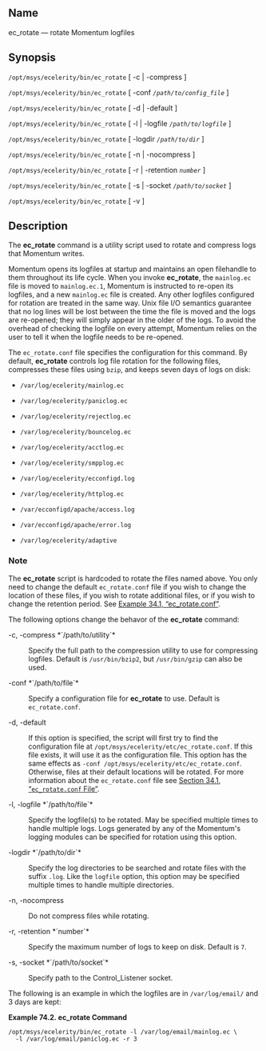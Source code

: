 <a name="executable.ec_rotate"></a>
## Name

ec_rotate — rotate Momentum logfiles

## Synopsis

`/opt/msys/ecelerity/bin/ec_rotate` [ -c | -compress ]

`/opt/msys/ecelerity/bin/ec_rotate` [ -conf *`/path/to/config_file`* ]

`/opt/msys/ecelerity/bin/ec_rotate` [ -d | -default ]

`/opt/msys/ecelerity/bin/ec_rotate` [ -l | -logfile *`/path/to/logfile`* ]

`/opt/msys/ecelerity/bin/ec_rotate` [ -logdir *`/path/to/dir`* ]

`/opt/msys/ecelerity/bin/ec_rotate` [ -n | -nocompress ]

`/opt/msys/ecelerity/bin/ec_rotate` [ -r | -retention *`number`* ]

`/opt/msys/ecelerity/bin/ec_rotate` [ -s | -socket *`/path/to/socket`* ]

`/opt/msys/ecelerity/bin/ec_rotate` [ -v ]

<a name="idp13384112"></a>
## Description

The **ec_rotate** command is a utility script used to rotate and compress logs that Momentum writes.

Momentum opens its logfiles at startup and maintains an open filehandle to them throughout its life cycle. When you invoke **ec_rotate**, the `mainlog.ec` file is moved to `mainlog.ec.1`, Momentum is instructed to re-open its logfiles, and a new `mainlog.ec` file is created. Any other logfiles configured for rotation are treated in the same way. Unix file I/O semantics guarantee that no log lines will be lost between the time the file is moved and the logs are re-opened; they will simply appear in the older of the logs. To avoid the overhead of checking the logfile on every attempt, Momentum relies on the user to tell it when the logfile needs to be re-opened.

The `ec_rotate.conf` file specifies the configuration for this command. By default, **ec_rotate** controls log file rotation for the following files, compresses these files using `bzip`, and keeps seven days of logs on disk:

*   `/var/log/ecelerity/mainlog.ec`

*   `/var/log/ecelerity/paniclog.ec`

*   `/var/log/ecelerity/rejectlog.ec`

*   `/var/log/ecelerity/bouncelog.ec`

*   `/var/log/ecelerity/acctlog.ec`

*   `/var/log/ecelerity/smpplog.ec`

*   `/var/log/ecelerity/ecconfigd.log`

*   `/var/log/ecelerity/httplog.ec`

*   `/var/ecconfigd/apache/access.log`

*   `/var/ecconfigd/apache/error.log`

*   `/var/log/ecelerity/adaptive`

### Note

The **ec_rotate** script is hardcoded to rotate the files named above. You only need to change the default `ec_rotate.conf` file if you wish to change the location of these files, if you wish to rotate additional files, or if you wish to change the retention period. See [Example 34.1, “ec_rotate.conf”](log_rotating.php#conf.ref.ec_rotate.conf.default "Example 34.1. ec_rotate.conf").

The following options change the behavor of the **ec_rotate** command:

<dl class="variablelist">

<dt>-c, -compress *`/path/to/utility`*</dt>

<dd>

Specify the full path to the compression utility to use for compressing logfiles. Default is `/usr/bin/bzip2`, but `/usr/bin/gzip` can also be used.

</dd>

<dt>-conf *`/path/to/file`*</dt>

<dd>

Specify a configuration file for **ec_rotate** to use. Default is `ec_rotate.conf`.

</dd>

<dt>-d, -default</dt>

<dd>

If this option is specified, the script will first try to find the configuration file at `/opt/msys/ecelerity/etc/ec_rotate.conf`. If this file exists, it will use it as the configuration file. This option has the same effects as `-conf /opt/msys/ecelerity/etc/ec_rotate.conf`. Otherwise, files at their default locations will be rotated. For more information about the `ec_rotate.conf` file see [Section 34.1, “`ec_rotate.conf` File”](log_rotating.php#conf.ref.ec_rotate.conf "34.1. ec_rotate.conf File").

</dd>

<dt>-l, -logfile *`/path/to/file`*</dt>

<dd>

Specify the logfile(s) to be rotated. May be specified multiple times to handle multiple logs. Logs generated by any of the Momentum's logging modules can be specified for rotation using this option.

</dd>

<dt>-logdir *`/path/to/dir`*</dt>

<dd>

Specify the log directories to be searched and rotate files with the suffix `.log`. Like the `logfile` option, this option may be specified multiple times to handle multiple directories.

</dd>

<dt>-n, -nocompress</dt>

<dd>

Do not compress files while rotating.

</dd>

<dt>-r, -retention *`number`*</dt>

<dd>

Specify the maximum number of logs to keep on disk. Default is `7`.

</dd>

<dt>-s, -socket *`/path/to/socket`*</dt>

<dd>

Specify path to the Control_Listener socket.

</dd>

</dl>

The following is an example in which the logfiles are in `/var/log/email/` and 3 days are kept:

<a name="executable.ec_rotate.example"></a>

**Example 74.2. ec_rotate Command**

```
/opt/msys/ecelerity/bin/ec_rotate -l /var/log/email/mainlog.ec \
  -l /var/log/email/paniclog.ec -r 3
```
